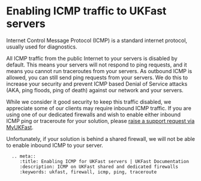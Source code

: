 # Enabling ICMP traffic to UKFast servers

Internet Control Message Protocol (ICMP) is a standard internet protocol, usually used for diagnostics.

All ICMP traffic from the public Internet to your servers is disabled by default. This means your servers will not respond to ping requests, and it means you cannot run traceroutes from your servers. As outbound ICMP is allowed, you can still send ping requests from your servers. We do this to increase your security and prevent ICMP based Denial of Service attacks (AKA, ping floods, ping of death) against our network and your servers.

While we consider it good security to keep this traffic disabled, we appreciate some of our clients may require inbound ICMP traffic. If you are using one of our dedicated firewalls and wish to enable either inbound ICMP ping or traceroute for your solution, please [raise a support request via MyUKFast](https://my.ukfast.co.uk/pss/create).

Unfortunately, if your solution is behind a shared firewall, we will not be able to enable inbound ICMP to your server.


```eval_rst
  .. meta::
     :title: Enabling ICMP for UKFast servers | UKFast Documentation
     :description: ICMP on UKFast shared and dedicated firewalls
     :keywords: ukfast, firewall, icmp, ping, traceroute
```
